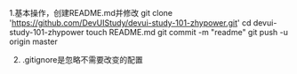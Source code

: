 1.基本操作，创建README.md并修改
git clone 'https://github.com/DevUIStudy/devui-study-101-zhypower.git'
cd devui-study-101-zhypower 
touch README.md
git commit -m "readme"
git push -u origin master
 
2. .gitignore是忽略不需要改变的配置
